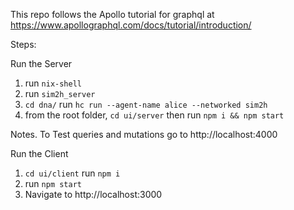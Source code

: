 This repo follows the Apollo tutorial for graphql at https://www.apollographql.com/docs/tutorial/introduction/

Steps:

Run the Server
1. run `nix-shell`
2. run `sim2h_server`
3. `cd dna/` run `hc run --agent-name alice --networked sim2h`
4. from the root folder, `cd ui/server` then run `npm i && npm start`

Notes. To Test queries and mutations go to http://localhost:4000

Run the Client
1. `cd ui/client` run `npm i`
2. run `npm start`
3. Navigate to http://localhost:3000